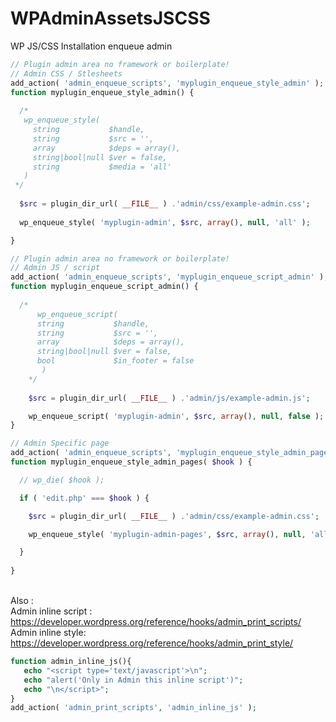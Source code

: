 # WPAdminAssetsJSCSS
WP JS/CSS Installation enqueue admin

```PHP
// Plugin admin area no framework or boilerplate! 
// Admin CSS / Stlesheets 
add_action( 'admin_enqueue_scripts', 'myplugin_enqueue_style_admin' );
function myplugin_enqueue_style_admin() {
	
  /*
   wp_enqueue_style(
     string           $handle,
     string           $src = '',
     array            $deps = array(),
     string|bool|null $ver = false,
     string           $media = 'all'
   )
 */
	
  $src = plugin_dir_url( __FILE__ ) .'admin/css/example-admin.css';
  
  wp_enqueue_style( 'myplugin-admin', $src, array(), null, 'all' );

}
```

```PHP
// Plugin admin area no framework or boilerplate! 
// Admin JS / script
add_action( 'admin_enqueue_scripts', 'myplugin_enqueue_script_admin' );
function myplugin_enqueue_script_admin() {
	
  /*
	  wp_enqueue_script(
	  string           $handle,
	  string           $src = '',
	  array            $deps = array(),
	  string|bool|null $ver = false,
	  bool             $in_footer = false
	   )
	*/
	
	$src = plugin_dir_url( __FILE__ ) .'admin/js/example-admin.js';

	wp_enqueue_script( 'myplugin-admin', $src, array(), null, false );
}
```

```PHP
// Admin Specific page
add_action( 'admin_enqueue_scripts', 'myplugin_enqueue_style_admin_pages' );
function myplugin_enqueue_style_admin_pages( $hook ) {

  // wp_die( $hook );

  if ( 'edit.php' === $hook ) {

    $src = plugin_dir_url( __FILE__ ) .'admin/css/example-admin.css';

    wp_enqueue_style( 'myplugin-admin-pages', $src, array(), null, 'all' );

  }
  
}
```

<br /> Also : 
<br /> Admin inline script : https://developer.wordpress.org/reference/hooks/admin_print_scripts/
<br /> Admin inline style: https://developer.wordpress.org/reference/hooks/admin_print_style/

```PHP
function admin_inline_js(){ 
   echo "<script type='text/javascript'>\n";
   echo "alert('Only in Admin this inline script')";
   echo "\n</script>"; 
} 
add_action( 'admin_print_scripts', 'admin_inline_js' );
```

